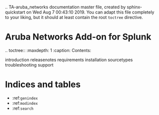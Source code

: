 .. TA-aruba_networks documentation master file, created by
   sphinx-quickstart on Wed Aug  7 00:43:10 2019.
   You can adapt this file completely to your liking, but it should at least
   contain the root `toctree` directive.

Aruba Networks Add-on for Splunk
================================

.. toctree::
   :maxdepth: 1
   :caption: Contents:

   introduction
   releasenotes
   requirements
   installation
   sourcetypes
   troubleshooting
   support




Indices and tables
==================

* :ref:`genindex`
* :ref:`modindex`
* :ref:`search`

